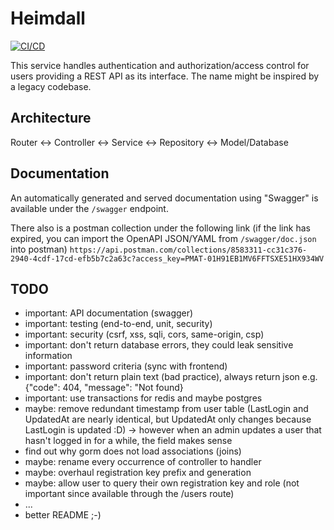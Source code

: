 # Heimdall

[![CI/CD](https://github.com/ProjectLighthouseCAU/heimdall/actions/workflows/ci.yml/badge.svg)](https://github.com/ProjectLighthouseCAU/heimdall/actions/workflows/ci.yml)

This service handles authentication and authorization/access control for users providing a REST API as its interface. The name might be inspired by a legacy codebase.

## Architecture

Router <-> Controller <-> Service <-> Repository <-> Model/Database

## Documentation

An automatically generated and served documentation using "Swagger" is available under the `/swagger` endpoint.

There also is a postman collection under the following link (if the link has expired, you can import the OpenAPI JSON/YAML from `/swagger/doc.json` into postman)
`https://api.postman.com/collections/8583311-cc31c376-2940-4cdf-17cd-efb5b7c2a63c?access_key=PMAT-01H91EB1MV6FFTSXE51HX934WV`  

## TODO
- important: API documentation (swagger)
- important: testing (end-to-end, unit, security)
- important: security (csrf, xss, sqli, cors, same-origin, csp)
- important: don't return database errors, they could leak sensitive information
- important: password criteria (sync with frontend)
- important: don't return plain text (bad practice), always return json e.g. {"code": 404, "message": "Not found}
- important: use transactions for redis and maybe postgres
- maybe: remove redundant timestamp from user table (LastLogin and UpdatedAt are nearly identical, but UpdatedAt only changes because LastLogin is updated :D) -> however when an admin updates a user that hasn't logged in for a while, the field makes sense
- find out why gorm does not load associations (joins)
- maybe: rename every occurrence of controller to handler
- maybe: overhaul registration key prefix and generation
- maybe: allow user to query their own registration key and role (not important since available through the /users route)
- ...
- better README ;-)